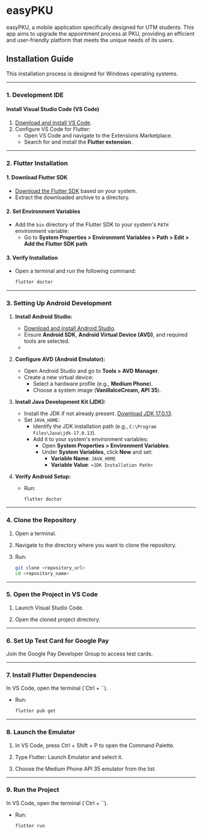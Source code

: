 # easyPKU

easyPKU, a mobile application specifically designed for UTM students. This app aims to upgrade the appointment process at PKU, providing an efficient and user-friendly platform that meets the unique needs of its users.

## Installation Guide

This installation process is designed for Windows operating systems.

---

### 1. Development IDE

#### Install Visual Studio Code (VS Code)
1. [Download and install VS Code](https://code.visualstudio.com/).
2. Configure VS Code for Flutter:
   - Open VS Code and navigate to the Extensions Marketplace.
   - Search for and install the **Flutter extension**.

---

### 2. Flutter Installation

#### 1. Download Flutter SDK
- [Download the Flutter SDK](https://docs.flutter.dev/get-started/install) based on your system.
- Extract the downloaded archive to a directory.

#### 2. Set Environment Variables
- Add the `bin` directory of the Flutter SDK to your system's `PATH` environment variable:
  - Go to **System Properties > Environment Variables > Path > Edit > Add the Flutter SDK path** 

#### 3. Verify Installation
- Open a terminal and run the following command:
  ```bash
  flutter doctor

---

### 3. Setting Up Android Development

1. **Install Android Studio:**
   - [Download and install Android Studio](https://developer.android.com/studio).
   - Ensure **Android SDK**, **Android Virtual Device (AVD)**, and required tools are selected.
   - 
2. **Configure AVD (Android Emulator):**
   - Open Android Studio and go to **Tools > AVD Manager**.
   - Create a new virtual device:
     - Select a hardware profile (e.g., **Medium Phone**).
     - Choose a system image (**VanillaIceCream, API 35**).
       
3. **Install Java Development Kit (JDK):**
   - Install the JDK if not already present. [Download JDK 17.0.13](https://www.oracle.com/java/technologies/javase-jdk17-downloads.html).
   - Set `JAVA_HOME`:
     - Identify the JDK installation path (e.g., `C:\Program Files\Java\jdk-17.0.13`).
     - Add it to your system's environment variables:
       - Open **System Properties > Environment Variables**.
       - Under **System Variables**, click **New** and set:
         - **Variable Name**: `JAVA_HOME`
         - **Variable Value**: `<JDK Installation Path>`
           
4. **Verify Android Setup:**
   - Run:
     ```bash
     flutter doctor
     ```

---

### 4. Clone the Repository
1. Open a terminal.
   
2. Navigate to the directory where you want to clone the repository.
   
3. Run:
   ```bash
   git clone <repository_url>
   cd <repository_name>

---

### 5. Open the Project in VS Code
1. Launch Visual Studio Code.
   
2. Open the cloned project directory.

---
   
### 6. Set Up Test Card for Google Pay

Join the Google Pay Developer Group to access test cards.

---

### 7. Install Flutter Dependencies
In VS Code, open the terminal (`Ctrl + ``).
- Run:
     ```bash
     flutter pub get
     ```

---

### 8. Launch the Emulator

1. In VS Code, press Ctrl + Shift + P to open the Command Palette.

2. Type Flutter: Launch Emulator and select it.

3. Choose the Medium Phone API 35 emulator from the list.

---

### 9. Run the Project
In VS Code, open the terminal (`Ctrl + ``).
   - Run:
     ```bash
     flutter run
     ```
